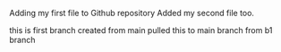 Adding my first file to Github repository
Added my second file too.


this is first branch created from main
pulled this to main branch from b1 branch
